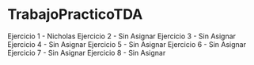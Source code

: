 # TrabajoPracticoTDA
Ejercicio 1 - Nicholas
Ejercicio 2 - Sin Asignar
Ejercicio 3 - Sin Asignar
Ejercicio 4 - Sin Asignar
Ejercicio 5 - Sin Asignar
Ejercicio 6 - Sin Asignar
Ejercicio 7 - Sin Asignar
Ejercicio 8 - Sin Asignar
